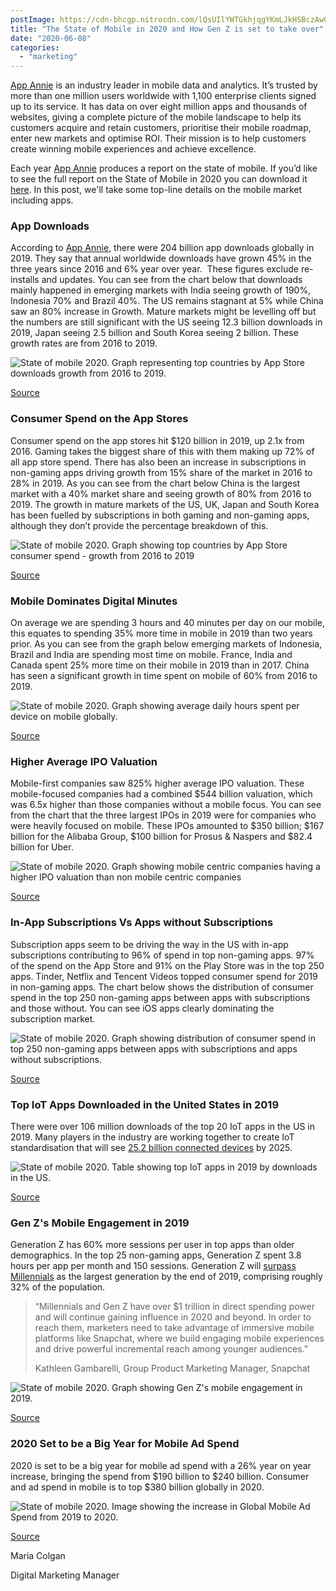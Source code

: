 ```yaml
---
postImage: https://cdn-bhcgp.nitrocdn.com/lQsUIlYWTGkhjqgYKmLJkHSBczAwGDPM/assets/static/optimized/rev-f8d7f54/wp-content/uploads/2020/05/portrait-of-woman-photographing-with-smart-phone-248021.jpg.webp
title: "The State of Mobile in 2020 and How Gen Z is set to take over"
date: "2020-06-08"
categories: 
  - "marketing"
---
```


[App Annie](https://www.appannie.com/en/) is an industry leader in mobile data and analytics. It’s trusted by more than one million users worldwide with 1,100 enterprise clients signed up to its service. It has data on over eight million apps and thousands of websites, giving a complete picture of the mobile landscape to help its customers acquire and retain customers, prioritise their mobile roadmap, enter new markets and optimise ROI. Their mission is to help customers create winning mobile experiences and achieve excellence. 

Each year [App Annie](https://www.appannie.com/en/) produces a report on the state of mobile. If you’d like to see the full report on the State of Mobile in 2020 you can download it [here](http://On%20our%20morning%20virtual%20office%20meeting%20this%20morning%20we%20got%20into%20a%20bit%20of%20a%20debate%20about%20which%20of%20these%20biscuits%20is%20better%20to%20dunk%20in%20a%20cup%20of%20tea;%20bourbon%20creams,%20custard%20creams%20or%20jersey%20creams.%20Which%20would%20you%20go%20for?%20%20Well....to%20satisfy%20our%20curiosity%20we%20discovered%20that%20the%20top-selling%20biscuits%20in%20Ireland%20include%20bourbon%20creams%20and%20custard%20creams,%20but%20no%20jersey%20creams!%20Bourbon%20creams%20came%20in%20at%20no.6%20on%20the%20list%20while%20custard%20creams%20came%20in%20at%20no.%2010.%20%20Can%20you%20guess%20the%20number%201?%20%20Not%20surprisingly,%20it%20is%20chocolate%20digestive%20%20We%20love%20biscuits%20so%20much%20that%20in%202014%20the%20Central%20Bank%20spent%20%E2%82%AC55k%20on%20biscuits!). In this post, we'll take some top-line details on the mobile market including apps.

### **App Downloads**

According to [App Annie](https://www.appannie.com/en/), there were 204 billion app downloads globally in 2019. They say that annual worldwide downloads have grown 45% in the three years since 2016 and 6% year over year.  These figures exclude re-installs and updates. You can see from the chart below that downloads mainly happened in emerging markets with India seeing growth of 190%, Indonesia 70% and Brazil 40%. The US remains stagnant at 5% while China saw an 80% increase in Growth. Mature markets might be levelling off but the numbers are still significant with the US seeing 12.3 billion downloads in 2019, Japan seeing 2.5 billion and South Korea seeing 2 billion. These growth rates are from 2016 to 2019.

![State of mobile 2020. Graph representing top countries by App Store downloads growth from 2016 to 2019.](images/Screenshot-2020-05-27-at-12.04.36-1024x582.png)

[Source](https://www.appannie.com/en/insights/market-data/state-of-mobile-2020/)

### **Consumer Spend on the App Stores**

Consumer spend on the app stores hit $120 billion in 2019, up 2.1x from 2016. Gaming takes the biggest share of this with them making up 72% of all app store spend. There has also been an increase in subscriptions in non-gaming apps driving growth from 15% share of the market in 2016 to 28% in 2019. As you can see from the chart below China is the largest market with a 40% market share and seeing growth of 80% from 2016 to 2019. The growth in mature markets of the US, UK, Japan and South Korea has been fuelled by subscriptions in both gaming and non-gaming apps, although they don’t provide the percentage breakdown of this.

![State of mobile 2020. Graph showing top countries by App Store consumer spend - growth from 2016 to 2019](images/Screenshot-2020-05-27-at-12.08.51-1024x571.png)

[Source](https://www.appannie.com/en/insights/market-data/state-of-mobile-2020/)

### **Mobile Dominates Digital Minutes**

On average we are spending 3 hours and 40 minutes per day on our mobile, this equates to spending 35% more time in mobile in 2019 than two years prior. As you can see from the graph below emerging markets of Indonesia, Brazil and India are spending most time on mobile. France, India and Canada spent 25% more time on their mobile in 2019 than in 2017. China has seen a significant growth in time spent on mobile of 60% from 2016 to 2019.

![State of mobile 2020. Graph showing average daily hours spent per device on mobile globally.](images/Screenshot-2020-05-27-at-12.14.08-1024x528.png)

[Source](https://www.appannie.com/en/insights/market-data/state-of-mobile-2020/)

### **Higher Average IPO Valuation**

Mobile-first companies saw 825% higher average IPO valuation. These mobile-focused companies had a combined $544 billion valuation, which was 6.5x higher than those companies without a mobile focus. You can see from the chart that the three largest IPOs in 2019 were for companies who were heavily focused on mobile. These IPOs amounted to $350 billion; $167 billion for the Alibaba Group, $100 billion for Prosus & Naspers and $82.4 billion for Uber.

![State of mobile 2020. Graph showing mobile centric companies having a higher IPO valuation than non mobile centric companies](images/Screenshot-2020-05-27-at-12.17.31-1024x626.png)

[Source](https://www.appannie.com/en/insights/market-data/state-of-mobile-2020/)

### **In-App Subscriptions Vs Apps without Subscriptions**

Subscription apps seem to be driving the way in the US with in-app subscriptions contributing to 96% of spend in top non-gaming apps. 97% of the spend on the App Store and 91% on the Play Store was in the top 250 apps. Tinder, Netflix and Tencent Videos topped consumer spend for 2019 in non-gaming apps. The chart below shows the distribution of consumer spend in the top 250 non-gaming apps between apps with subscriptions and those without. You can see iOS apps clearly dominating the subscription market.

![State of mobile 2020. Graph showing distribution of consumer spend in top 250 non-gaming apps between apps with subscriptions and apps without subscriptions.](images/Screenshot-2020-05-27-at-12.22.09.png)

[Source](https://www.appannie.com/en/insights/market-data/state-of-mobile-2020/)

### Top IoT Apps Downloaded in the United States in 2019

There were over 106 million downloads of the top 20 IoT apps in the US in 2019. Many players in the industry are working together to create IoT standardisation that will see [25.2 billion connected devices](https://www.gsma.com/mobileeconomy/) by 2025.

![State of mobile 2020. Table showing top IoT apps in 2019 by downloads in the US.](images/Screenshot-2020-05-27-at-12.33.03.png)

[Source](https://www.appannie.com/en/insights/market-data/state-of-mobile-2020/)

### Gen Z's Mobile Engagement in 2019

Generation Z has 60% more sessions per user in top apps than older demographics. In the top 25 non-gaming apps, Generation Z spent 3.8 hours per app per month and 150 sessions. Generation Z will [surpass Millennials](https://www.inc.com/anne-gherini/gen-z-is-about-to-outnumber-millennials-heres-how-that-will-affect-business-world.html) as the largest generation by the end of 2019, comprising roughly 32% of the population.

> “Millennials and Gen Z have over $1 trillion in direct spending power and will continue gaining influence in 2020 and beyond. In order to reach them, marketers need to take advantage of immersive mobile platforms like Snapchat, where we build engaging mobile experiences and drive powerful incremental reach among younger audiences.”
> 
> Kathleen Gambarelli, Group Product Marketing Manager, Snapchat

![State of mobile 2020. Graph showing Gen Z's mobile engagement in 2019.](images/Screenshot-2020-05-27-at-12.39.56.png)

[Source](https://www.appannie.com/en/insights/market-data/state-of-mobile-2020/)

### 2020 Set to be a Big Year for Mobile Ad Spend

2020 is set to be a big year for mobile ad spend with a 26% year on year increase, bringing the spend from $190 billion to $240 billion. Consumer and ad spend in mobile is to top $380 billion globally in 2020.

![State of mobile 2020. Image showing the increase in Global Mobile Ad Spend from 2019 to 2020.](images/Screenshot-2020-05-27-at-12.48.23.png)

[Source](https://www.appannie.com/en/insights/market-data/state-of-mobile-2020/)

Maria Colgan

Digital Marketing Manager
